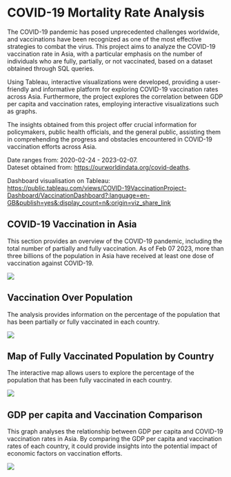 # COVID-19 Mortality Rate Analysis

The COVID-19 pandemic has posed unprecedented challenges worldwide, and vaccinations have been recognized as one of the most effective strategies to combat the virus. This project aims to analyze the COVID-19 vaccination rate in Asia, with a particular emphasis on the number of individuals who are fully, partially, or not vaccinated, based on a dataset obtained through SQL queries.

Using Tableau, interactive visualizations were developed, providing a user-friendly and informative platform for exploring COVID-19 vaccination rates across Asia. Furthermore, the project explores the correlation between GDP per capita and vaccination rates, employing interactive visualizations such as graphs.

The insights obtained from this project offer crucial information for policymakers, public health officials, and the general public, assisting them in comprehending the progress and obstacles encountered in COVID-19 vaccination efforts across Asia.

Date ranges from: 2020-02-24 - 2023-02-07.\
Dateset obtained from: https://ourworldindata.org/covid-deaths. 

Dashboard visualisation on Tableau: https://public.tableau.com/views/COVID-19VaccinationProject-Dashboard/VaccinationDashboard?:language=en-GB&publish=yes&:display_count=n&:origin=viz_share_link

## COVID-19 Vaccination in Asia
This section provides an overview of the COVID-19 pandemic, including the total number of partially and fully vaccination. As of Feb 07 2023, more than three billions of the population in Asia have received at least one dose of vaccination against COVID-19.

<img align="center" src= "https://github.com/zhicongg13/COVID-19-Mortality-Rate-Analysis/blob/main/Images/Image%201%20-%20Population%20against%20vaccination%20in%20Asia.png">


## Vaccination Over Population
The analysis provides information on the percentage of the population that has been partially or fully vaccinated in each country.

<img align="center" src= "https://github.com/zhicongg13/COVID-19-Mortality-Rate-Analysis/blob/main/Images/Image%202%20-%20Vaccination%20per%20Country.png">



## Map of Fully Vaccinated Population by Country
The interactive map allows users to explore the percentage of the population that has been fully vaccinated in each country.

<img align="center" src= "https://github.com/zhicongg13/COVID-19-Mortality-Rate-Analysis/blob/main/Images/Image%203%20-%20Map%20of%20fully%20vaccination.png">


## GDP per capita and Vaccination Comparison
This graph analyses the relationship between GDP per capita and COVID-19 vaccination rates in Asia. By comparing the GDP per capita and vaccination rates of each country, it could provide insights into the potential impact of economic factors on vaccination efforts.

<img align="center" src= "https://github.com/zhicongg13/COVID-19-Mortality-Rate-Analysis/blob/main/Images/Image%204%20-%20GDP%20per%20capita%20against%20vaccination.png">


